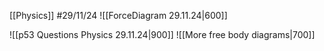 [[Physics]]
#29/11/24
![[ForceDiagram 29.11.24|600]]

![[p53 Questions Physics 29.11.24|900]]
![[More free body diagrams|700]]
